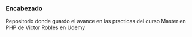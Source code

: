 ### Encabezado

Repositorio donde guardo el avance en las practicas del curso
Master en PHP de Victor Robles en Udemy
